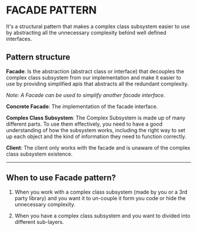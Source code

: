 ﻿# FACADE PATTERN

It's a structural pattern that makes a complex class subsystem easier to use by abstracting all the unnecessary
complexity behind well defined interfaces.

## Pattern structure

**Facade**: Is the abstraction (abstract class or interface) that decouples the complex class subsystem from our
implementation and make it easier to use by providing simplified apis that abstracts all the redundant complexity.

_Note: A Facade can be used to simplify another facade interface._

**Concrete Facade**: The implementation of the facade interface.

**Complex Class Subsystem**: The Complex Subsystem is made up of many different parts. To use them effectively, you need
to have a good understanding of how the subsystem works, including the right way to set up each object and the kind of
information they need to function correctly.

**Client**: The client only works with the facade and is unaware of the complex class subsystem existence.

---

## When to use Facade pattern?

1. When you work with a complex class subsystem (made by you or a 3rd party library) and you want it to un-couple it
   form you code or hide the unnecessary complexity.

2. When you have a complex class subsystem and you want to divided into different sub-layers. 